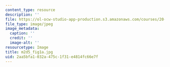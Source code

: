 ```yaml
---
content_type: resource
description: ''
file: https://ol-ocw-studio-app-production.s3.amazonaws.com/courses/20-109-laboratory-fundamentals-in-biological-engineering-spring-2010/2aa5bfa1032a475c1f31e4814fc66e7f_m2d5_fig1a.jpg
file_type: image/jpeg
image_metadata:
  caption: ''
  credit: ''
  image-alt: ''
resourcetype: Image
title: m2d5_fig1a.jpg
uid: 2aa5bfa1-032a-475c-1f31-e4814fc66e7f
---
```

